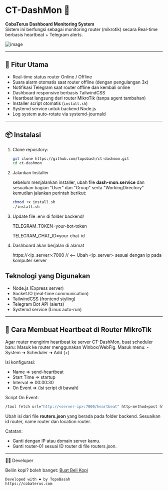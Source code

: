 # CT-DashMon 📡

**CobaTerus Dashboard Monitoring System**  
Sistem ini berfungsi sebagai monitoring router (mikrotik) secara Real-time berbasis heartbeat + Telegram alerts.

![image](https://github.com/user-attachments/assets/85248cd6-a556-4332-a695-bb64c98e744d)


---

## 🚀 Fitur Utama

- Real-time status router Online / Offline
- Suara alarm otomatis saat router offline (dengan pengulangan 3x)
- Notifikasi Telegram saat router offline dan kembali online
- Dashboard responsive berbasis TailwindCSS
- Heartbeat langsung dari router MikroTik (tanpa agent tambahan)
- Installer script otomatis (`install.sh`)
- Systemd service untuk backend Node.js
- Log system auto-rotate via systemd-journald

---

## 📦 Instalasi

1. Clone repository:

   ```bash
   git clone https://github.com/topobash/ct-dashmon.git
   cd ct-dashmon

   ```

2. Jalankan Installer

   sebelum menjalankan installer, ubah file **dash-mon.service** dan sesuaikan bagian "User" dan "Group" serta "WorkingDirectory"
   kemudian jalankan perintah berikut:
   
   ```bash
   chmod +x install.sh
   ./install.sh

   ```

4. Update file .env di folder backend/

   TELEGRAM_TOKEN=your-bot-token
   
   TELEGRAM_CHAT_ID=your-chat-id

5. Dashboard akan berjalan di alamat

   https://<ip_server>:7000 // <-- Ubah <ip_server> sesuai dengan ip pada komputer server

## Teknologi yang Digunakan

- Node.js (Express server)
- Socket.IO (real-time communication)
- TailwindCSS (frontend styling)
- Telegram Bot API (alerts)
- Systemd service (Linux auto-run)

---

## 📡 Cara Membuat Heartbeat di Router MikroTik

Agar router mengirim heartbeat ke server CT-DashMon, buat scheduler baru:
Masuk ke router menggunakan Winbox/WebFig.
Masuk menu: - System ➔ Scheduler ➔ Add (+)

Isi konfigurasi:

- Name         => send-heartbeat
- Start Time   => startup
- Interval     => 00:00:30
- On Event     => (isi script di bawah)

Script On Event:
   ```bash
   /tool fetch url="http://<server-ip>:7000/heartbeat" http-method=post http-data="{\"router_id\":\"router-01\"}" http-header-field="Content-Type: application/json"
   ```

Ubah isi dari file **routers.json** yang berada pada folder backend. Sesuaikan id router, name router dan location router.

Catatan:

- Ganti <server-ip> dengan IP atau domain server kamu.
- Ganti router-01 sesuai ID router di file routers.json.

---

👨‍💻 Developer

Beliin kopi? boleh banget: [Buat Beli Kopi](https://saweria.co/topobasah)

    Developed with ❤️ by TopoBasah
    https://cobaterus.com
